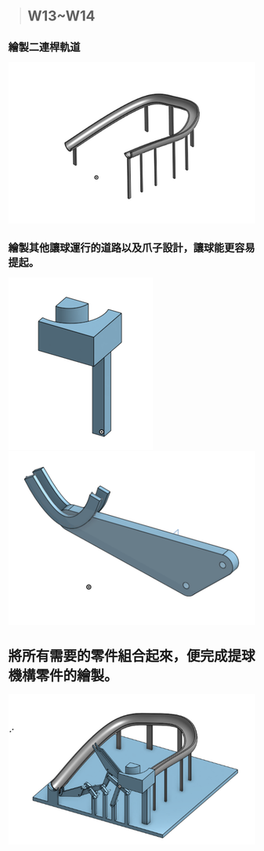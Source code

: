 > # W13~W14

## 繪製二連桿軌道

![](/assets/impor.12t.png)

## 繪製其他讓球運行的道路以及爪子設計，讓球能更容易提起。

![](/assets/impo25rt.png)![](/assets/import2652.png)

# 將所有需要的零件組合起來，便完成提球機構零件的繪製。

![](/assets/impo564rt.png)

